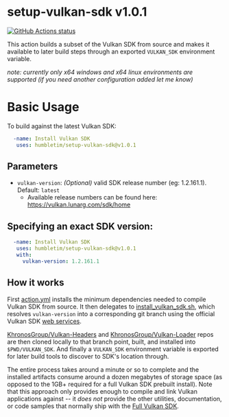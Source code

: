 # setup-vulkan-sdk v1.0.1

<p align="left">
  <a href="https://github.com/humbletim/setup-vulkan-sdk"><img alt="GitHub Actions status" src="https://github.com/humbletim/setup-vulkan-sdk/workflows/Setup/badge.svg"></a>
</p>

This action builds a subset of the Vulkan SDK from source and makes it available to later build steps through an exported `VULKAN_SDK` environment variable.

*note: currently only x64 windows and x64 linux environments are supported (if you need another configuration added let me know)*

# Basic Usage

To build against the latest Vulkan SDK:
```yaml
  -name: Install Vulkan SDK
   uses: humbletim/setup-vulkan-sdk@v1.0.1
```

## Parameters

- `vulkan-version`:
*(Optional)* valid SDK release number (eg: 1.2.161.1). Default: `latest`
    - Available release numbers can be found here: https://vulkan.lunarg.com/sdk/home

## Specifying an exact SDK version:
```yaml
  -name: Install Vulkan SDK
   uses: humbletim/setup-vulkan-sdk@v1.0.1
   with:
     vulkan-version: 1.2.161.1
```

## How it works

First [action.yml](action.yml) installs the minimum dependencies needed to compile Vulkan SDK from source. It then delegates to [install_vulkan_sdk.sh](install_vulkan_sdk.sh), which resolves `vulkan-version` into a corresponding git branch using the official Vulkan SDK [web services](https://vulkan.lunarg.com/content/view/latest-sdk-version-api). 

[KhronosGroup/Vulkan-Headers](https://github.com/KhronosGroup/Vulkan-Headers) and [KhronosGroup/Vulkan-Loader](https://github.com/KhronosGroup/Vulkan-Loader) repos are then cloned locally to that branch point, built, and installed into `$PWD/VULKAN_SDK`. And finally a `VULKAN_SDK` environment variable is exported for later build tools to discover to SDK's location through.

The entire process takes around a minute or so to complete and the installed artifacts consume around a dozen megabytes of storage space (as opposed to the 1GB+ required for a full Vulkan SDK prebuilt install). Note that this approach only provides enough to compile and link Vulkan applications against -- it _does not_ provide the other utilities, documentation, or code samples that normally ship with the [Full Vulkan SDK](https://www.lunarg.com/vulkan-sdk/).
